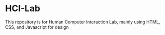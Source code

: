 # HCI-Lab
This repository is for Human Computer Interaction Lab, mainly using HTML, CSS, and Javascript for design
